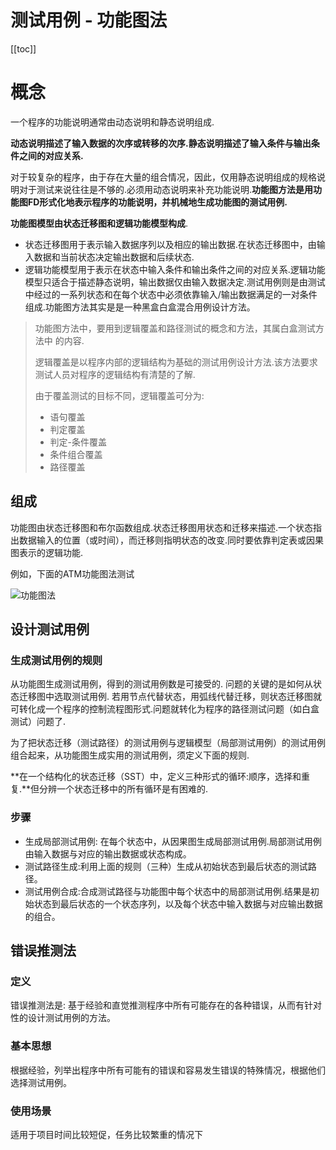 # 测试用例 - 功能图法

[[toc]]

# 概念

一个程序的功能说明通常由动态说明和静态说明组成.

**动态说明描述了输入数据的次序或转移的次序.静态说明描述了输入条件与输出条件之间的对应关系.**

对于较复杂的程序，由于存在大量的组合情况，因此，仅用静态说明组成的规格说明对于测试来说往往是不够的.必须用动态说明来补充功能说明.**功能图方法是用功能图FD形式化地表示程序的功能说明，并机械地生成功能图的测试用例.**

**功能图模型由状态迁移图和逻辑功能模型构成**.

- 状态迁移图用于表示输入数据序列以及相应的输出数据.在状态迁移图中，由输入数据和当前状态决定输出数据和后续状态.
- 逻辑功能模型用于表示在状态中输入条件和输出条件之间的对应关系.逻辑功能模型只适合于描述静态说明，输出数据仅由输入数据决定.测试用例则是由测试中经过的一系列状态和在每个状态中必须依靠输入/输出数据满足的一对条件组成.功能图方法其实是是一种黑盒白盒混合用例设计方法。

> 功能图方法中，要用到逻辑覆盖和路径测试的概念和方法，其属白盒测试方法中 的内容.
>
> 逻辑覆盖是以程序内部的逻辑结构为基础的测试用例设计方法.该方法要求测试人员对程序的逻辑结构有清楚的了解.
>
> 由于覆盖测试的目标不同，逻辑覆盖可分为:
>
> - 语句覆盖
> - 判定覆盖
> - 判定-条件覆盖
> - 条件组合覆盖
> - 路径覆盖

## 组成

功能图由状态迁移图和布尔函数组成.状态迁移图用状态和迁移来描述.一个状态指出数据输入的位置（或时间），而迁移则指明状态的改变.同时要依靠判定表或因果图表示的逻辑功能.

例如，下面的ATM功能图法测试

![功能图法](/_images/test/testCase/error.png)

## 设计测试用例

### 生成测试用例的规则

从功能图生成测试用例，得到的测试用例数是可接受的. 问题的关键的是如何从状态迁移图中选取测试用例. 若用节点代替状态，用弧线代替迁移，则状态迁移图就可转化成一个程序的控制流程图形式.问题就转化为程序的路径测试问题（如白盒测试）问题了.

为了把状态迁移（测试路径）的测试用例与逻辑模型（局部测试用例）的测试用例组合起来，从功能图生成实用的测试用例，须定义下面的规则.

**在一个结构化的状态迁移（SST）中，定义三种形式的循环:顺序，选择和重复.**但分辨一个状态迁移中的所有循环是有困难的.

### 步骤

- 生成局部测试用例: 在每个状态中，从因果图生成局部测试用例.局部测试用例由输入数据与对应的输出数据或状态构成。
- 测试路径生成:利用上面的规则（三种）生成从初始状态到最后状态的测试路径。
- 测试用例合成:合成测试路径与功能图中每个状态中的局部测试用例.结果是初始状态到最后状态的一个状态序列，以及每个状态中输入数据与对应输出数据的组合。

## 错误推测法

### 定义

错误推测法是: 基于经验和直觉推测程序中所有可能存在的各种错误，从而有针对性的设计测试用例的方法。

### 基本思想

根据经验，列举出程序中所有可能有的错误和容易发生错误的特殊情况，根据他们选择测试用例。

### 使用场景

适用于项目时间比较短促，任务比较繁重的情况下